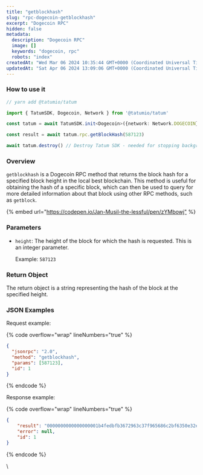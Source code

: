 ```yaml
---
title: "getblockhash"
slug: "rpc-dogecoin-getblockhash"
excerpt: "Dogecoin RPC"
hidden: false
metadata: 
  description: "Dogecoin RPC"
  image: []
  keywords: "dogecoin, rpc"
  robots: "index"
createdAt: "Wed Mar 06 2024 10:35:44 GMT+0000 (Coordinated Universal Time)"
updatedAt: "Sat Apr 06 2024 13:09:06 GMT+0000 (Coordinated Universal Time)"
---
```




### How to use it



```typescript
// yarn add @tatumio/tatum

import { TatumSDK, Dogecoin, Network } from '@tatumio/tatum'

const tatum = await TatumSDK.init<Dogecoin>({network: Network.DOGECOIN})

const result = await tatum.rpc.getBlockHash(587123)

await tatum.destroy() // Destroy Tatum SDK - needed for stopping background jobs
```



### Overview

`getblockhash` is a Dogecoin RPC method that returns the block hash for a specified block height in the local best blockchain. This method is useful for obtaining the hash of a specific block, which can then be used to query for more detailed information about that block using other RPC methods, such as `getblock`.

{% embed url="<https://codepen.io/Jan-Musil-the-lessful/pen/zYMbowj"> %}

### Parameters

- `height`: The height of the block for which the hash is requested. This is an integer parameter.

  Example: `587123`

### Return Object

The return object is a string representing the hash of the block at the specified height.

### JSON Examples

Request example:

{% code overflow="wrap" lineNumbers="true" %}

```json
{
  "jsonrpc": "2.0",
  "method": "getblockhash",
  "params": [587123],
  "id": 1
}
```

{% endcode %}

Response example:

{% code overflow="wrap" lineNumbers="true" %}

```json
{
    "result": "0000000000000000001b4fedbfb3672963c37f965686c2bf6350e32e77f9941f",
    "error": null,
    "id": 1
}
```

{% endcode %}

\\
